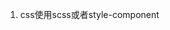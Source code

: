 <!--
 * @Author: Delta_Zheng Delta_Zheng@wistronits.com
 * @Date: 2023-01-13 09:34:51
 * @LastEditors: Delta_Zheng Delta_Zheng@wistronits.com
 * @LastEditTime: 2023-01-13 09:41:18
 * @FilePath: \ims\README.md
 * @Description: 
 * 
-->
1. css使用scss或者style-component
